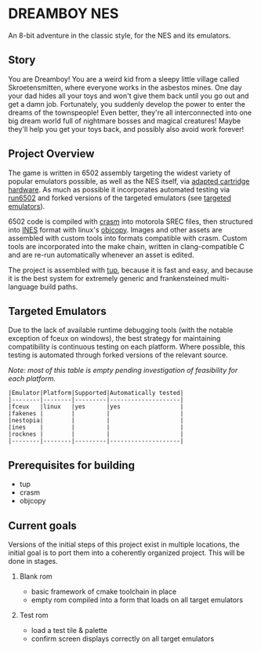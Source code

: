 # DREAMBOY NES

An 8-bit adventure in the classic style, for the NES and its emulators.

## Story

You are Dreamboy! You are a weird kid from a sleepy little village called
Skroetensmitten, where everyone works in the asbestos mines. One day your dad
hides all your toys and won't give them back until you go out and get a damn
job. Fortunately, you suddenly develop the power to enter the dreams of the
townspeople! Even better, they're all interconnected into one big dream world
full of nightmare bosses and magical creatures! Maybe they'll help you get your
toys back, and possibly also avoid work forever!

## Project Overview

The game is written in 6502 assembly targeting the widest variety of popular
emulators possible, as well as the NES itself, via [adapted cartridge
hardware][retro_usb]. As much as possible it incorporates automated testing via
[run6502][lib6502] and forked versions of the targeted emulators (see [targeted
emulators](#targets)).

6502 code is compiled with [crasm][crasm] into motorola SREC files, then
structured into [INES][ines] format with linux's [objcopy][objcopy]. Images and
other assets are assembled with custom tools into formats compatible with crasm.
Custom tools are incorporated into the make chain, written in clang-compatible C
and are re-run automatically whenever an asset is edited.

The project is assembled with [tup][tup], because it is fast and easy, and because it
is the best system for extremely generic and frankensteined multi-language build
paths.

  [retro_usb]: http://www.retrousb.com/product_info.php?products_id=34
  [lib6502]: http://piumarta.com/software/lib6502/
  [crasm]: http://crasm.sourceforge.net/crasm.html 
  [ines]: http://wiki.nesdev.com/w/index.php/INES
  [objcopy]: http://linux.die.net/man/1/objcopy
  [tup]: http://gittup.org/tup/ 

## <a name="targets">Targeted Emulators</a>

Due to the lack of available runtime debugging tools (with the notable exception
of fceux on windows), the best strategy for maintaining compatibility is
continuous testing on each platform. Where possible, this testing is automated
through forked versions of the relevant source.

*Note: most of this table is empty pending investigation of feasibility for each
platform.*

```
|Emulator|Platform|Supported|Automatically tested|  
|--------|--------|---------|--------------------|  
|fceux   |linux   |yes      |yes                 |  
|fakenes |        |         |                    |  
|nestopia|        |         |                    |  
|ines    |        |         |                    |  
|rocknes |        |         |                    |  
|--------|--------|---------|--------------------|  
```

## Prerequisites for building

* tup
* crasm
* objcopy 

## Current goals

Versions of the initial steps of this project exist in multiple locations, the initial goal is to
port them into a coherently organized project. This will be done in stages.

1. Blank rom

    * basic framework of cmake toolchain in place
    * empty rom compiled into a form that loads on all target emulators

2. Test rom

    * load a test tile & palette
    * confirm screen displays correctly on all target emulators
